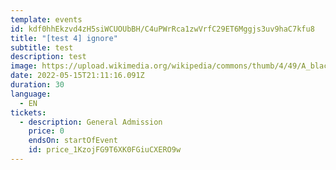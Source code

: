 ```yaml
---
template: events
id: kdf0hhEkzvd4zH5siWCUOUbBH/C4uPWrRca1zwVrfC29ET6Mggjs3uv9haC7kfu8
title: "[test 4] ignore"
subtitle: test
description: test
image: https://upload.wikimedia.org/wikipedia/commons/thumb/4/49/A_black_image.jpg/640px-A_black_image.jpg
date: 2022-05-15T21:11:16.091Z
duration: 30
language:
  - EN
tickets:
  - description: General Admission
    price: 0
    endsOn: startOfEvent
    id: price_1KzojFG9T6XK0FGiuCXERO9w
---
```

